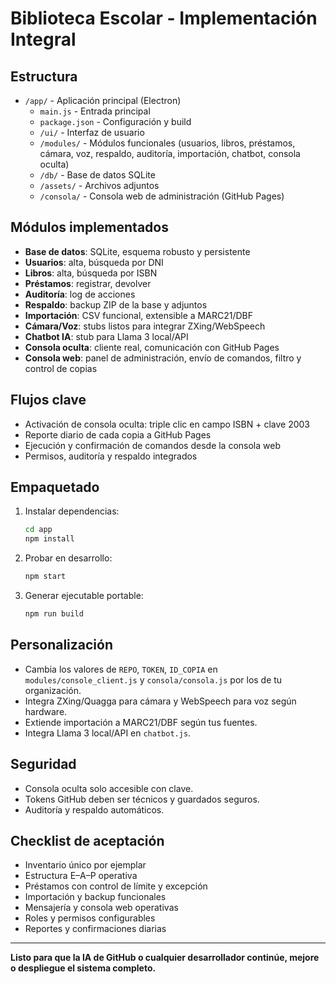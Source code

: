 # Biblioteca Escolar - Implementación Integral

## Estructura

- `/app/` - Aplicación principal (Electron)
  - `main.js` - Entrada principal
  - `package.json` - Configuración y build
  - `/ui/` - Interfaz de usuario
  - `/modules/` - Módulos funcionales (usuarios, libros, préstamos, cámara, voz, respaldo, auditoría, importación, chatbot, consola oculta)
  - `/db/` - Base de datos SQLite
  - `/assets/` - Archivos adjuntos
  - `/consola/` - Consola web de administración (GitHub Pages)

## Módulos implementados

- **Base de datos**: SQLite, esquema robusto y persistente
- **Usuarios**: alta, búsqueda por DNI
- **Libros**: alta, búsqueda por ISBN
- **Préstamos**: registrar, devolver
- **Auditoría**: log de acciones
- **Respaldo**: backup ZIP de la base y adjuntos
- **Importación**: CSV funcional, extensible a MARC21/DBF
- **Cámara/Voz**: stubs listos para integrar ZXing/WebSpeech
- **Chatbot IA**: stub para Llama 3 local/API
- **Consola oculta**: cliente real, comunicación con GitHub Pages
- **Consola web**: panel de administración, envío de comandos, filtro y control de copias

## Flujos clave

- Activación de consola oculta: triple clic en campo ISBN + clave 2003
- Reporte diario de cada copia a GitHub Pages
- Ejecución y confirmación de comandos desde la consola web
- Permisos, auditoría y respaldo integrados

## Empaquetado

1. Instalar dependencias:
   ```bash
   cd app
   npm install
   ```
2. Probar en desarrollo:
   ```bash
   npm start
   ```
3. Generar ejecutable portable:
   ```bash
   npm run build
   ```

## Personalización

- Cambia los valores de `REPO`, `TOKEN`, `ID_COPIA` en `modules/console_client.js` y `consola/consola.js` por los de tu organización.
- Integra ZXing/Quagga para cámara y WebSpeech para voz según hardware.
- Extiende importación a MARC21/DBF según tus fuentes.
- Integra Llama 3 local/API en `chatbot.js`.

## Seguridad

- Consola oculta solo accesible con clave.
- Tokens GitHub deben ser técnicos y guardados seguros.
- Auditoría y respaldo automáticos.

## Checklist de aceptación

- Inventario único por ejemplar
- Estructura E–A–P operativa
- Préstamos con control de límite y excepción
- Importación y backup funcionales
- Mensajería y consola web operativas
- Roles y permisos configurables
- Reportes y confirmaciones diarias

---

**Listo para que la IA de GitHub o cualquier desarrollador continúe, mejore o despliegue el sistema completo.**